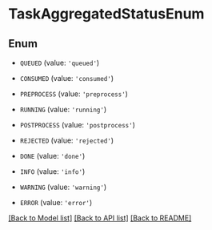 # TaskAggregatedStatusEnum


## Enum

* `QUEUED` (value: `'queued'`)

* `CONSUMED` (value: `'consumed'`)

* `PREPROCESS` (value: `'preprocess'`)

* `RUNNING` (value: `'running'`)

* `POSTPROCESS` (value: `'postprocess'`)

* `REJECTED` (value: `'rejected'`)

* `DONE` (value: `'done'`)

* `INFO` (value: `'info'`)

* `WARNING` (value: `'warning'`)

* `ERROR` (value: `'error'`)

[[Back to Model list]](../README.md#documentation-for-models) [[Back to API list]](../README.md#documentation-for-api-endpoints) [[Back to README]](../README.md)


